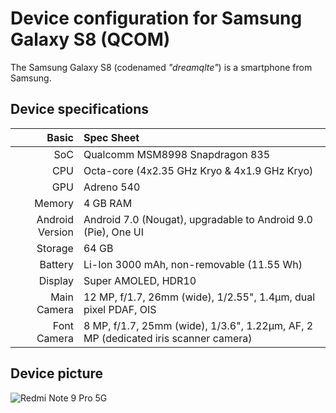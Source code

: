 
 Device configuration for Samsung Galaxy S8 (QCOM)
 =========================================

 The Samsung Galaxy S8 (codenamed _"dreamqlte"_) is a smartphone from Samsung.

 ## Device specifications

 Basic   | Spec Sheet
 -------:|:-------------------------
 SoC     | Qualcomm MSM8998 Snapdragon 835
 CPU     | Octa-core (4x2.35 GHz Kryo & 4x1.9 GHz Kryo)
 GPU     | Adreno 540
 Memory  | 4 GB RAM
 Android Version | Android 7.0 (Nougat), upgradable to Android 9.0 (Pie), One UI
 Storage | 64 GB
 Battery | Li-Ion 3000 mAh, non-removable (11.55 Wh)
 Display | Super AMOLED, HDR10
 Main Camera | 12 MP, f/1.7, 26mm (wide), 1/2.55", 1.4µm, dual pixel PDAF, OIS
 Font Camera | 8 MP, f/1.7, 25mm (wide), 1/3.6", 1.22µm, AF, 2 MP (dedicated iris scanner camera)

 ## Device picture

 ![Redmi Note 9 Pro 5G](https://fdn2.gsmarena.com/vv/pics/samsung/samsung-galaxy-s8-burgundy-red.jpg)
 